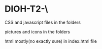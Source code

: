 # DIOH-T2-\

CSS and javascript files in the folders

pictures and icons in the folders

html mostly(no exactly sure) in index.html file
